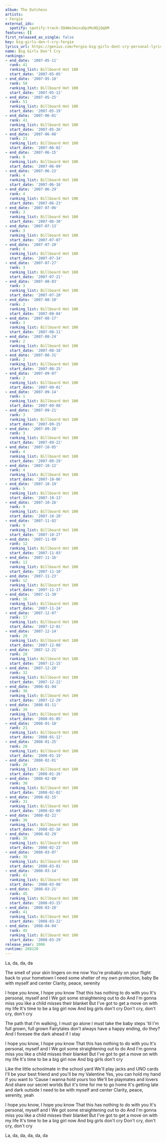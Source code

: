 ```yaml
---
album: The Dutchess
artists:
- Fergie
external_ids:
  spotify: spotify:track:3Q4WeJmzxuDpzMu9QjQqbM
features: []
first_released_as_single: false
key: big-girls-don-t-cry-fergie
lyrics_url: https://genius.com/Fergie-big-girls-dont-cry-personal-lyrics
name: Big Girls Don't Cry
rankings:
- end_date: '2007-05-11'
  rank: 41
  ranking_list: Billboard Hot 100
  start_date: '2007-05-05'
- end_date: '2007-05-18'
  rank: 50
  ranking_list: Billboard Hot 100
  start_date: '2007-05-12'
- end_date: '2007-05-25'
  rank: 51
  ranking_list: Billboard Hot 100
  start_date: '2007-05-19'
- end_date: '2007-06-01'
  rank: 41
  ranking_list: Billboard Hot 100
  start_date: '2007-05-26'
- end_date: '2007-06-08'
  rank: 21
  ranking_list: Billboard Hot 100
  start_date: '2007-06-02'
- end_date: '2007-06-15'
  rank: 8
  ranking_list: Billboard Hot 100
  start_date: '2007-06-09'
- end_date: '2007-06-22'
  rank: 4
  ranking_list: Billboard Hot 100
  start_date: '2007-06-16'
- end_date: '2007-06-29'
  rank: 4
  ranking_list: Billboard Hot 100
  start_date: '2007-06-23'
- end_date: '2007-07-06'
  rank: 3
  ranking_list: Billboard Hot 100
  start_date: '2007-06-30'
- end_date: '2007-07-13'
  rank: 3
  ranking_list: Billboard Hot 100
  start_date: '2007-07-07'
- end_date: '2007-07-20'
  rank: 4
  ranking_list: Billboard Hot 100
  start_date: '2007-07-14'
- end_date: '2007-07-27'
  rank: 3
  ranking_list: Billboard Hot 100
  start_date: '2007-07-21'
- end_date: '2007-08-03'
  rank: 3
  ranking_list: Billboard Hot 100
  start_date: '2007-07-28'
- end_date: '2007-08-10'
  rank: 2
  ranking_list: Billboard Hot 100
  start_date: '2007-08-04'
- end_date: '2007-08-17'
  rank: 3
  ranking_list: Billboard Hot 100
  start_date: '2007-08-11'
- end_date: '2007-08-24'
  rank: 2
  ranking_list: Billboard Hot 100
  start_date: '2007-08-18'
- end_date: '2007-08-31'
  rank: 2
  ranking_list: Billboard Hot 100
  start_date: '2007-08-25'
- end_date: '2007-09-07'
  rank: 2
  ranking_list: Billboard Hot 100
  start_date: '2007-09-01'
- end_date: '2007-09-14'
  rank: 1
  ranking_list: Billboard Hot 100
  start_date: '2007-09-08'
- end_date: '2007-09-21'
  rank: 3
  ranking_list: Billboard Hot 100
  start_date: '2007-09-15'
- end_date: '2007-09-28'
  rank: 3
  ranking_list: Billboard Hot 100
  start_date: '2007-09-22'
- end_date: '2007-10-05'
  rank: 4
  ranking_list: Billboard Hot 100
  start_date: '2007-09-29'
- end_date: '2007-10-12'
  rank: 4
  ranking_list: Billboard Hot 100
  start_date: '2007-10-06'
- end_date: '2007-10-19'
  rank: 5
  ranking_list: Billboard Hot 100
  start_date: '2007-10-13'
- end_date: '2007-10-26'
  rank: 9
  ranking_list: Billboard Hot 100
  start_date: '2007-10-20'
- end_date: '2007-11-02'
  rank: 9
  ranking_list: Billboard Hot 100
  start_date: '2007-10-27'
- end_date: '2007-11-09'
  rank: 12
  ranking_list: Billboard Hot 100
  start_date: '2007-11-03'
- end_date: '2007-11-16'
  rank: 12
  ranking_list: Billboard Hot 100
  start_date: '2007-11-10'
- end_date: '2007-11-23'
  rank: 12
  ranking_list: Billboard Hot 100
  start_date: '2007-11-17'
- end_date: '2007-11-30'
  rank: 16
  ranking_list: Billboard Hot 100
  start_date: '2007-11-24'
- end_date: '2007-12-07'
  rank: 17
  ranking_list: Billboard Hot 100
  start_date: '2007-12-01'
- end_date: '2007-12-14'
  rank: 20
  ranking_list: Billboard Hot 100
  start_date: '2007-12-08'
- end_date: '2007-12-21'
  rank: 28
  ranking_list: Billboard Hot 100
  start_date: '2007-12-15'
- end_date: '2007-12-28'
  rank: 32
  ranking_list: Billboard Hot 100
  start_date: '2007-12-22'
- end_date: '2008-01-04'
  rank: 36
  ranking_list: Billboard Hot 100
  start_date: '2007-12-29'
- end_date: '2008-01-11'
  rank: 39
  ranking_list: Billboard Hot 100
  start_date: '2008-01-05'
- end_date: '2008-01-18'
  rank: 21
  ranking_list: Billboard Hot 100
  start_date: '2008-01-12'
- end_date: '2008-01-25'
  rank: 20
  ranking_list: Billboard Hot 100
  start_date: '2008-01-19'
- end_date: '2008-02-01'
  rank: 26
  ranking_list: Billboard Hot 100
  start_date: '2008-01-26'
- end_date: '2008-02-08'
  rank: 30
  ranking_list: Billboard Hot 100
  start_date: '2008-02-02'
- end_date: '2008-02-15'
  rank: 31
  ranking_list: Billboard Hot 100
  start_date: '2008-02-09'
- end_date: '2008-02-22'
  rank: 36
  ranking_list: Billboard Hot 100
  start_date: '2008-02-16'
- end_date: '2008-02-29'
  rank: 35
  ranking_list: Billboard Hot 100
  start_date: '2008-02-23'
- end_date: '2008-03-07'
  rank: 38
  ranking_list: Billboard Hot 100
  start_date: '2008-03-01'
- end_date: '2008-03-14'
  rank: 41
  ranking_list: Billboard Hot 100
  start_date: '2008-03-08'
- end_date: '2008-03-21'
  rank: 45
  ranking_list: Billboard Hot 100
  start_date: '2008-03-15'
- end_date: '2008-03-28'
  rank: 41
  ranking_list: Billboard Hot 100
  start_date: '2008-03-22'
- end_date: '2008-04-04'
  rank: 45
  ranking_list: Billboard Hot 100
  start_date: '2008-03-29'
release_year: 2006
runtime: 268120
---
```

La, da, da, da


The smell of your skin lingers on me now
You're probably on your flight back to your hometown
I need some shelter of my own protection, baby
Be with myself and center
Clarity, peace, serenity


I hope you know, I hope you know
That this has nothing to do with you
It's personal, myself and I
We got some straightening out to do
And I'm gonna miss you like a child misses their blanket
But I've got to get a move on with my life
It's time to be a big girl now
And big girls don't cry
Don't cry, don't cry, don't cry


The path that I'm walking, I must go alone
I must take the baby steps 'til I'm full grown, full grown
Fairytales don't always have a happy ending, do they?
And I foresee the dark ahead if I stay


I hope you know, I hope you know
That this has nothing to do with you
It's personal, myself and I
We got some straightening out to do
And I'm gonna miss you like a child misses their blanket
But I've got to get a move on with my life
It's time to be a big girl now
And big girls don't cry


Like the little schoolmate in the school yard
We'll play jacks and UNO cards
I'll be your best friend and you'll be my Valentine
Yes, you can hold my hand if you want to
'Cause I wanna hold yours too
We'll be playmates and lovers
And share our secret worlds
But it's time for me to go home
It's getting late and dark outside
I need to be with myself and center
Clarity, peace, serenity, yeah


I hope you know, I hope you know
That this has nothing to do with you
It's personal, myself and I
We got some straightening out to do
And I'm gonna miss you like a child misses their blanket
But I've got to get a move on with my life
It's time to be a big girl now
And big girls don't cry
Don't cry, don't cry, don't cry


La, da, da, da, da, da
